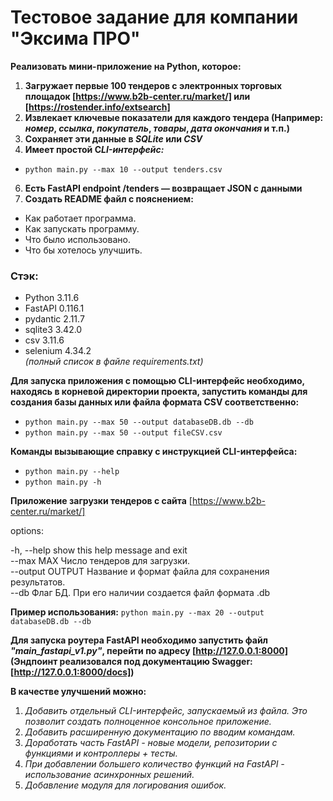 # Тестовое задание для компании "Эксима ПРО"

**Реализовать мини-приложение на Python, которое:**
1. **Загружает первые 100 тендеров с электронных торговых площадок [https://www.b2b-center.ru/market/] или [https://rostender.info/extsearch]**
2. **Извлекает ключевые показатели для каждого тендера (Например: *номер*, *ссылка*, *покупатель*, *товары*, *дата окончания* и т.п.)**
3. **Сохраняет эти данные в *SQLite* или *CSV***
4. **Имеет простой C*LI-интерфейс:***
- `python main.py --max 10 --output tenders.csv`
6. **Есть FastAPI endpoint /tenders — возвращает JSON с данными**
7. **Создать README файл с пояснением:**
- Как работает программа.
- Как запускать программу.
- Что было использовано.
- Что бы хотелось улучшить.

### **Стэк:** 
- Python 3.11.6
- FastAPI 0.116.1
- pydantic 2.11.7
- sqlite3 3.42.0
- csv 3.11.6
- selenium 4.34.2  
*(полный список в файле requirements.txt)*

**Для запуска приложения с помощью CLI-интерфейс необходимо, находясь в корневой директории проекта, запустить команды для создания базы данных или файла формата CSV соответственно:**
- `python main.py --max 50 --output databaseDB.db --db`
- `python main.py --max 50 --output fileCSV.csv`

**Команды вызывающие справку с инструкцией CLI-интерфейса:**
- `python main.py --help`
- `python main.py -h`

**Приложение загрузки тендеров с сайта** [https://www.b2b-center.ru/market/]

options:

-h, --help show this help message and exit  
--max MAX Число тендеров для загрузки.  
--output OUTPUT Название и формат файла для сохранения результатов.  
--db Флаг БД. При его наличии создается файл формата .db  


**Пример использования:** `python main.py --max 20 --output databaseDB.db --db`

**Для запуска роутера FastAPI необходимо запустить файл *"main_fastapi_v1.py"*, перейти по адресу [http://127.0.0.1:8000] (Эндпоинт реализовался под документацию Swagger: [http://127.0.0.1:8000/docs])**

**В качестве улучшений можно:**  
1. *Добавить отдельный CLI-интерфейс, запускаемый из файла. Это позволит создать полноценное консольное приложение.*  
2. *Добавить расширенную документацию по вводим командам.*  
3. *Доработать часть FastAPI - новые модели, репозитории с функциями и контроллеры + тесты.*  
4. *При добавлении большего количество функций на FastAPI - использование асинхронных решений.*  
5. *Добавление модуля для логирования ошибок.*